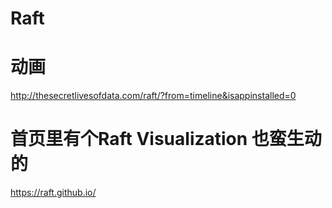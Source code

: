 # Raft


# 动画
http://thesecretlivesofdata.com/raft/?from=timeline&isappinstalled=0


# 首页里有个Raft Visualization 也蛮生动的
https://raft.github.io/ 
